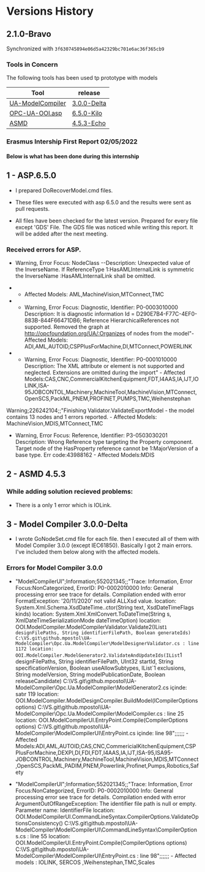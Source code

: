 # Versions History

## 2.1.0-Bravo

Synchronized with `3f630745894e06d5a42329bc701e6ac36f365cb9`

### Tools in Concern

The following tools has been used tp prototype with models

| Tool                                                            | release                                                                     |
| --------------------------------------------------------------- | --------------------------------------------------------------------------- |
| [UA-ModelCompiler](https://github.com/mpostol/UA-ModelCompiler) | [3.0.0-Delta](https://github.com/mpostol/UA-ModelCompiler/tree/3.0.0-Delta) |
| [OPC-UA-OOI.asp](https://github.com/mpostol/OPC-UA-OOI)         | [6.5.0-Kilo](https://github.com/mpostol/OPC-UA-OOI/tree/6.5.0-Kilo)         |
| [ASMD](https://github.com/mpostol/ASMD/)                        | [4.5.3-Echo](https://github.com/mpostol/ASMD/tree/4.5.3--Echo)              |

### Erasmus Intership First Report 02/05/2022 

#### Below is what has been done during this internship

## 1 - ASP.6.5.0
- I prepared DoRecoverModel.cmd files.

- These files were executed with asp 6.5.0 and the results were sent as pull requests.

- All files have been checked for the latest version. Prepared for every file except 'GDS' File. The GDS file was noticed while writing this report. It will be added after the next meeting.

### Received errors for ASP.

- Warning, Error Focus: NodeClass --Description: Unexpected value of the InverseName. If ReferenceType 1:HasAMLInternalLink is symmetric the InverseName :HasAMLInternalLink shall be omitted.
- - Affected Models: AML,MachineVision,MTConnect,TMC
  

- - Warning, Error Focus: Diagnostic, Identifier: P0-0003010000 Description: It is diagnostic information Id = D290E7B4-F77C-4EF0-883B-844F66471DB6; Reference HierarchicalReferences not supported. Removed the graph at http://opcfoundation.org/UA/:Organizes of nodes from the model"- 
Affected Models: ADI,AML,AUTOID,CSPPlusForMachine,DI,MTConnect,POWERLINK

- - Warning, Error Focus: Diagnostic, Identifier: P0-0001010000 Description: The XML attribute or element is not supported and neglected. Extensions are omitted during the import" - Affected Models:CAS,CNC,CommercialKitchenEquipment,FDT,I4AAS,IA,IJT,IOLINK,ISA-95JOBCONTOL,Machinery,MachineTool,MachineVision,MTConnect,OpenSCS,PackML,PNEM,PROFINET,PUMPS,TMC,Weihenstephan

Warning;226242104;;"Finishing Validator.ValidateExportModel - the model contains 13 nodes and 1 errors reported. - Affected Models: MachineVision,MDIS,MTConnect,TMC


- Warning, Error Focus: Reference, Identifier: P3-0503030201 Description: Wrong Reference type targeting the Property component. Target node of the HasProperty reference cannot be 1:MajorVersion of a base type.
Err code:43988162 - Affected Models:MDIS


## 2 - ASMD 4.5.3

### While adding solution recieved problems:
- There is a only 1 error which is IOLink.

## 3 - Model Compiler 3.0.0-Delta

- I wrote GoNodeSet.cmd file for each file. then I executed all of them with Model Compiler 3.0.0 (except IEC61850). Basically I got 2 main errors. I've included them below along with the affected models.

### Errors for Model Compiler 3.0.0

- "ModelCompilerUI";Information;552021345;;"Trace: Information, Error Focus:NonCategorized, ErrorID: P0-0002010000 Info: General processing error see trace for details. Compilation ended with error FormatException: '20/11/2020' not valid ALLXsd value. 
   location: System.Xml.Schema.XsdDateTime..ctor(String text, XsdDateTimeFlags kinds)
   location: System.Xml.XmlConvert.ToDateTime(String s, XmlDateTimeSerializationMode dateTimeOption)
   location: OOI.ModelCompiler.ModelCompilerValidator.Validate2(IList`1 designFilePaths, String identifierFilePath, Boolean generateIds) C:\VS.git\github.mpostol\UA-ModelCompiler\Opc.Ua.ModelCompiler\ModelDesignerValidator.cs : line 1172
   location: OOI.ModelCompiler.ModelGenerator2.ValidateAndUpdateIds(IList`1 designFilePaths, String identifierFilePath, UInt32 startId, String specificationVersion, Boolean useAllowSubtypes, IList`1 exclusions, String modelVersion, String modelPublicationDate, Boolean releaseCandidate) C:\VS.git\github.mpostol\UA-ModelCompiler\Opc.Ua.ModelCompiler\ModelGenerator2.cs içinde: satır 119
   location: OOI.ModelCompiler.ModelDesignCompiler.BuildModel(ICompilerOptions options) C:\VS.git\github.mpostol\UA-ModelCompiler\Opc.Ua.ModelCompiler\ModelCompiler.cs : line 25
   location: OOI.ModelCompilerUI.EntryPoint.Compile(CompilerOptions options) C:\VS.git\github.mpostol\UA-ModelCompiler\ModelCompilerUI\EntryPoint.cs içinde: line 98";;;;;; - Affected Models:ADI,AML,AUTOID,CAS,CNC,CommericialKitchenEquipment,CSPPlusForMachine,DEXPI,DI,FDI,FDT,I4AAS,IA,IJT,ISA-95,ISA95-JOBCONTROL,Machinery,MachineTool,MachineVision,MDIS,MTConnect,OpenSCS,PackML,PADIM,PNEM,Powerlink,Profinet,Pumps,Robotics,Safety


- "ModelCompilerUI";Information;552021345;;"Trace: Information, Error Focus:NonCategorized, ErrorID: P0-0002010000 Info: General processing error see trace for details. Compilation ended with error ArgumentOutOfRangeException: The identifier file path is null or empty.
Parameter name: IdentifierFile 
   location: OOI.ModelCompilerUI.CommandLineSyntax.CompilerOptions.ValidateOptionsConsistency() C:\VS.git\github.mpostol\UA-ModelCompiler\ModelCompilerUI\CommandLineSyntax\CompilerOptions.cs : line 55
   location: OOI.ModelCompilerUI.EntryPoint.Compile(CompilerOptions options) C:\VS.git\github.mpostol\UA-ModelCompiler\ModelCompilerUI\EntryPoint.cs : line 98";;;;;; - Affected models : IOLINK, SERCOS ,Weihenstephan,TMC,Scales
